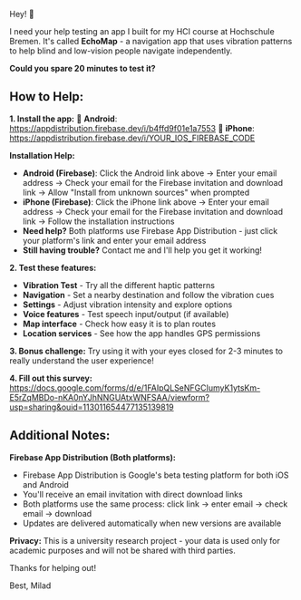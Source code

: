 Hey! 👋 

I need your help testing an app I built for my HCI course at Hochschule Bremen. It's called **EchoMap** - a navigation app that uses vibration patterns to help blind and low-vision people navigate independently.

**Could you spare 20 minutes to test it?**

## How to Help:

**1. Install the app:**
📱 **Android**: https://appdistribution.firebase.dev/i/b4ffd9f01e1a7553
🍎 **iPhone**: https://appdistribution.firebase.dev/i/YOUR_IOS_FIREBASE_CODE

**Installation Help:**
- **Android (Firebase)**: Click the Android link above → Enter your email address → Check your email for the Firebase invitation and download link → Allow "Install from unknown sources" when prompted
- **iPhone (Firebase)**: Click the iPhone link above → Enter your email address → Check your email for the Firebase invitation and download link → Follow the installation instructions
- **Need help?** Both platforms use Firebase App Distribution - just click your platform's link and enter your email address
- **Still having trouble?** Contact me and I'll help you get it working!

**2. Test these features:**
- **Vibration Test** - Try all the different haptic patterns
- **Navigation** - Set a nearby destination and follow the vibration cues
- **Settings** - Adjust vibration intensity and explore options
- **Voice features** - Test speech input/output (if available)
- **Map interface** - Check how easy it is to plan routes
- **Location services** - See how the app handles GPS permissions

**3. Bonus challenge:** Try using it with your eyes closed for 2-3 minutes to really understand the user experience!

**4. Fill out this survey:** https://docs.google.com/forms/d/e/1FAIpQLSeNFGCIumyK1ytsKm-E5rZqMBDo-nKA0nYJhNNGUAtxWNFSAA/viewform?usp=sharing&ouid=113011654477135139819

## Additional Notes:

**Firebase App Distribution (Both platforms):**
- Firebase App Distribution is Google's beta testing platform for both iOS and Android
- You'll receive an email invitation with direct download links
- Both platforms use the same process: click link → enter email → check email → download
- Updates are delivered automatically when new versions are available

**Privacy:** This is a university research project - your data is used only for academic purposes and will not be shared with third parties.

Thanks for helping out!

Best,
Milad
